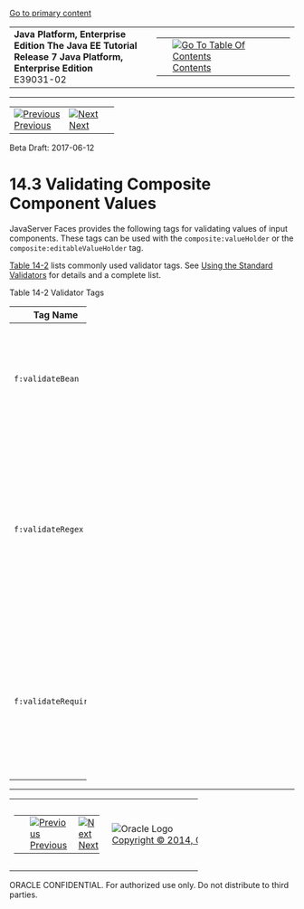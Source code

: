 [Go to primary content](#BEGIN)

<table>
<colgroup>
<col width="50%" />
<col width="50%" />
</colgroup>
<tbody>
<tr class="odd">
<td><strong>Java Platform, Enterprise Edition The Java EE Tutorial</strong><br />
<strong>Release 7 Java Platform, Enterprise Edition</strong><br />
E39031-02</td>
<td><table>
<tbody>
<tr class="odd">
<td> </td>
<td><a href="toc.htm"><img src="../../dcommon/gifs/toc.gif" alt="Go To Table Of Contents" /><br />
<span class="icon">Contents</span></a></td>
</tr>
</tbody>
</table></td>
</tr>
</tbody>
</table>

-----

<table>
<tbody>
<tr class="odd">
<td><a href="jsf-advanced-cc002.htm"><img src="../../dcommon/gifs/leftnav.gif" alt="Previous" /><br />
<span class="icon">Previous</span></a> </td>
<td><a href="jsf-advanced-cc004.htm"><img src="../../dcommon/gifs/rightnav.gif" alt="Next" /><br />
<span class="icon">Next</span></a></td>
<td> </td>
</tr>
</tbody>
</table>

Beta Draft: 2017-06-12

# 14.3 Validating Composite Component Values

JavaServer Faces provides the following tags for validating values of
input components. These tags can be used with the
`composite:valueHolder` or the `composite:editableValueHolder` tag.

[Table 14-2](#GKHVG) lists commonly used validator tags. See [Using the
Standard Validators](jsf-page-core003.htm#BNATC) for details and a
complete list.

Table 14-2 Validator Tags

<table style="width:27%;">
<colgroup>
<col width="27%" />
<col width="0%" />
</colgroup>
<thead>
<tr class="header">
<th>Tag Name</th>
<th>Description</th>
</tr>
</thead>
<tbody>
<tr class="odd">
<td><p><code dir="ltr">f:validateBean</code></p></td>
<td><p>Delegates the validation of the local value to the Bean Validation API.</p></td>
</tr>
<tr class="even">
<td><p><code dir="ltr">f:validateRegex</code></p></td>
<td><p>Uses the <code dir="ltr">pattern</code> attribute to validate the wrapping component. The entire pattern is matched against the <code dir="ltr">String</code> value of the component. If it matches, it is valid.</p></td>
</tr>
<tr class="odd">
<td><p><code dir="ltr">f:validateRequired</code></p></td>
<td><p>Enforces the presence of a value. Has the same effect as setting the <code dir="ltr">required</code> element of a composite component's attribute to <code dir="ltr">true</code>.</p></td>
</tr>
</tbody>
</table>

  

-----

<table style="width:66%;">
<colgroup>
<col width="33%" />
<col width="0%" />
<col width="33%" />
</colgroup>
<tbody>
<tr class="odd">
<td><table style="width:96%;">
<colgroup>
<col width="0%" />
<col width="48%" />
<col width="48%" />
</colgroup>
<tbody>
<tr class="odd">
<td> </td>
<td><a href="jsf-advanced-cc002.htm"><img src="../../dcommon/gifs/leftnav.gif" alt="Previous" /><br />
<span class="icon">Previous</span></a> </td>
<td><a href="jsf-advanced-cc004.htm"><img src="../../dcommon/gifs/rightnav.gif" alt="Next" /><br />
<span class="icon">Next</span></a></td>
</tr>
</tbody>
</table></td>
<td><img src="../../dcommon/gifs/oracle.gif" alt="Oracle Logo" class="copyrightlogo" /> <a href="../../dcommon/html/cpyr.htm"><br />
<span class="copyrightlogo">Copyright © 2014, Oracle and/or its affiliates. All rights reserved.</span></a></td>
<td><table>
<tbody>
<tr class="odd">
<td> </td>
<td><a href="toc.htm"><img src="../../dcommon/gifs/toc.gif" alt="Go To Table Of Contents" /><br />
<span class="icon">Contents</span></a></td>
</tr>
</tbody>
</table></td>
</tr>
</tbody>
</table>

ORACLE CONFIDENTIAL. For authorized use only. Do not distribute to third parties.
